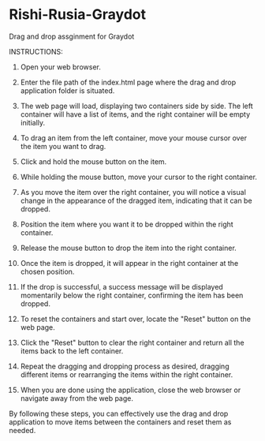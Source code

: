 # Rishi-Rusia-Graydot
Drag and drop assginment for Graydot

INSTRUCTIONS: 

1. Open your web browser.

2. Enter the file path of the index.html page where the drag and drop application folder is situated.

3. The web page will load, displaying two containers side by side. The left container will have a list of items, and the right container will be empty initially.

4. To drag an item from the left container, move your mouse cursor over the item you want to drag.

5. Click and hold the mouse button on the item.

6. While holding the mouse button, move your cursor to the right container.

7. As you move the item over the right container, you will notice a visual change in the appearance of the dragged item, indicating that it can be dropped.

8. Position the item where you want it to be dropped within the right container.

9. Release the mouse button to drop the item into the right container.

10. Once the item is dropped, it will appear in the right container at the chosen position.

11. If the drop is successful, a success message will be displayed momentarily below the right container, confirming the item has been dropped.

12. To reset the containers and start over, locate the "Reset" button on the web page.

13. Click the "Reset" button to clear the right container and return all the items back to the left container.

14. Repeat the dragging and dropping process as desired, dragging different items or rearranging the items within the right container.

15. When you are done using the application, close the web browser or navigate away from the web page.

By following these steps, you can effectively use the drag and drop application to move items between the containers and reset them as needed.
